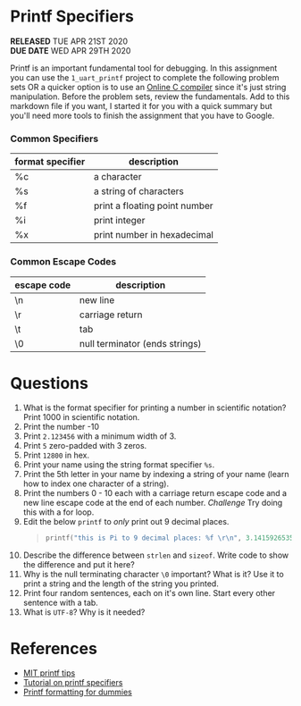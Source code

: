 

# Printf Specifiers
**RELEASED** TUE APR 21ST 2020  
**DUE DATE** WED APR 29TH 2020  

Printf is an important fundamental tool for debugging. In this assignment you can use the `1_uart_printf` project to complete the following problem sets OR a quicker option is to use an [Online C compiler](https://www.onlinegdb.com/online_c_compiler) since it's just string manipulation. Before the problem sets, review the fundamentals. Add to this markdown file if you want, I started it for you with a quick summary but you'll need more tools to finish the assignment that you have to Google. 

### Common Specifiers
| format specifier | description                   | 
|------------------|-------------------------------|
| %c               | a character                   |  
| %s               | a string of characters        | 
| %f               | print a floating point number |
| %i | print integer |
| %x | print number in hexadecimal |

### Common Escape Codes
| escape code | description                   | 
|------------------|-------------------------------|
| \n             | new line                |  
| \r             | carriage return     | 
| \t | tab |
| \0 | null terminator (ends strings) |

# Questions
1. What is the format specifier for printing a number in scientific notation? Print 1000 in scientific notation. 
1. Print the number -10
2. Print `2.123456` with a minimum width of 3.
2. Print `5` zero-padded with 3 zeros. 
3. Print `12800` in hex. 
4. Print your name using the string format specifier `%s`.
5. Print the 5th letter in your name by indexing a string of your name (learn how to index one character of a string).  
8. Print the numbers 0 - 10 each with a carriage return escape code and a new line escape code at the end of each number. *Challenge* Try doing this with a for loop. 
7. Edit the below `printf` to *only* print out 9 decimal places.
   >```c
   >printf("this is Pi to 9 decimal places: %f \r\n", 3.141592653589793238462643);
   >```
8. Describe the difference between `strlen` and `sizeof`. Write code to show the difference and put it here?
9. Why is the null terminating character `\0` important? What is it? Use it to print a string and the length of the string you printed. 
10. Print four random sentences, each on it's own line. Start every other sentence with a tab.
11. What is `UTF-8`? Why is it needed?

# References
*  [MIT printf tips](http://web.mit.edu/10.001/Web/Course_Notes/c_Notes/tips_printf.html)
*  [Tutorial on printf specifiers](https://alvinalexander.com/programming/printf-format-cheat-sheet/)
*  [Printf formatting for dummies](https://www.dummies.com/programming/c/how-to-format-with-printf-in-c-programming/)
